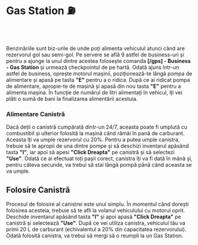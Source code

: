 <h1>Gas Station ⛽</h1><br><br>

Benzinăriile sunt biz-urile de unde poți alimenta vehiculul atunci când are rezervorul gol sau semi-gol.
Pe servere se află 9 astfel de business-uri și pentru a ajunge la unul dintre acestea folosește comanda <strong>[/gps] - Business - Gas Station</strong> și urmează checkpointul de pe hartă.
Odată ajuns într-un astfel de business, oprește motorul mașinii, poziționează-te lângă pompa de alimentare și apasă pe tasta <strong>"E"</strong> pentru a o ridica.
După ce ai ridicat pompa de alimentare, apropie-te de mașină și apasă din nou tasta <strong>"E"</strong> pentru a alimenta mașina.
În funcție de numărul de litri alimentați în vehicul, îți vei plăti o sumă de bani la finalizarea alimentării acestuia.
<h3>Alimentare Canistră</h3>
Dacă deții o canistră cumpărată dintr-un 24/7, aceasta poate fi umplută cu combustibil și ulterior folosită la mașină când rămâi în pană de carburant. Aceasta îți va umple rezervorul cu 20%.
Pentru a putea umple canistra, trebuie să te apropii de una dintre pompe și să deschizi inventarul apăsând tasta <strong>"I"</strong>, iar apoi să apesi <strong>"Click Dreapta"</strong> pe canistră și să selectezi <strong>"Use"</strong>.
Odată ce ai efectuat toți pașii corect, canistra îți va fi dată în mână și, pentru câteva secunde, va trebui să stai lângă pompă până când aceasta se va umple.

<h2>Folosire Canistră</h2>
Procesul de folosire al canistrei este unul simplu.
În momentul când dorești folosirea acesteia, trebuie să te afli la volanul vehiculului cu motorul oprit. Deschide inventarul apăsând tasta <strong>"I"</strong> și apoi apasă <strong>"Click Dreapta"</strong> pe canistră și selectează <strong>"Use"</strong>.
După ce vei utiliza canistra, vehiculul tău va primi 20 L de carburant (echivalentul a 20% din capacitatea rezervorului).
Odată folosită canistra, va trebui să mergi să o reumpli la un Gas Station.
